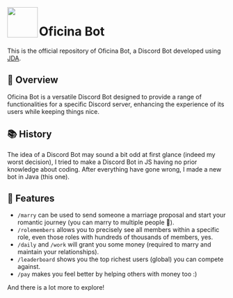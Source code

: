 <img align="left" src="https://cdn.discordapp.com/avatars/1006730264204021880/714d40448f66c7c21ecb0082b26ec339.png" height="70" width="70">

# Oficina Bot

This is the official repository of Oficina Bot, a Discord Bot developed using [JDA](https://github.com/discord-jda/JDA/).

## 📖 Overview

Oficina Bot is a versatile Discord Bot designed to provide a range of functionalities for a specific Discord server, enhancing the experience of its users while keeping things nice.

## 📚 History

The idea of a Discord Bot may sound a bit odd at first glance (indeed my worst decision), I tried to make a Discord Bot in JS having no prior knowledge about coding. After everything have gone wrong, I made a new bot in Java (this one).

## 🔬 Features
- `/marry` can be used to send someone a marriage proposal and start your romantic journey (you can marry to multiple people 👀).
- `/rolemembers` allows you to precisely see all members within a specific role, even those roles with hundreds of thousands of members, yes.
- `/daily` and `/work` will grant you some money (required to marry and maintain your relationships).
- `/leaderboard` shows you the top richest users (global) you can compete against.
- `/pay` makes you feel better by helping others with money too :)

And there is a lot more to explore!

